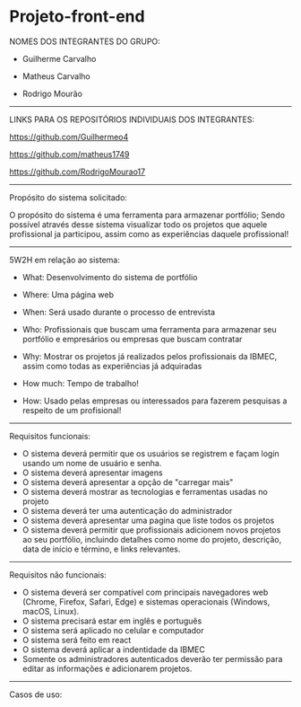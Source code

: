 # Projeto-front-end
NOMES DOS INTEGRANTES DO GRUPO:

- Guilherme Carvalho

- Matheus Carvalho

- Rodrigo Mourão
------------------------------------------------------------------------------------------------------------------------------------------
LINKS PARA OS REPOSITÓRIOS INDIVIDUAIS DOS INTEGRANTES:

https://github.com/Guilhermeo4

https://github.com/matheus1749

https://github.com/RodrigoMourao17

------------------------------------------------------------------------------------------------------------------------------------------
Propósito do sistema solicitado:

O propósito do sistema é uma ferramenta para armazenar portfólio; Sendo possível através desse sistema visualizar todo os projetos que aquele profissional ja participou, assim como as experiências daquele profissional!

------------------------------------------------------------------------------------------------------------------------------------------
5W2H em relação ao sistema:

- What: Desenvolvimento do sistema de portfólio

- Where: Uma página web

- When: Será usado durante o processo de entrevista

- Who: Profissionais que buscam uma ferramenta para armazenar seu portfólio e empresários ou empresas que buscam contratar

- Why: Mostrar os projetos já realizados pelos profissionais da IBMEC, assim como todas as experiências já adquiradas

- How much: Tempo de trabalho!

- How: Usado pelas empresas ou interessados para fazerem pesquisas a respeito de um profisional!
------------------------------------------------------------------------------------------------------------------------------------------
Requisitos funcionais:

- O sistema deverá permitir que os usuários se registrem e façam login usando um nome de usuário e senha.
- O sistema deverá apresentar imagens
- O sistema deverá apresentar a opção de "carregar mais"
- O sistema deverá mostrar as tecnologias e ferramentas usadas no projeto
- O sistema deverá ter uma autenticação do administrador
- O sistema deverá apresentar uma pagina que liste todos os projetos
- O sistema deverá permitir que profissionais adicionem novos projetos ao seu portfólio, incluindo detalhes como nome do projeto, descrição, data de início e término, e links relevantes.
------------------------------------------------------------------------------------------------------------------------------------------
Requisitos não funcionais:
- O sistema deverá ser compatível com principais navegadores web (Chrome, Firefox, Safari, Edge) e sistemas operacionais (Windows, macOS, Linux).
- O sistema precisará estar em inglês e português
- O sistema será aplicado no celular e computador
- O sistema será feito em react
- O sistema deverá aplicar a indentidade da IBMEC
- Somente os administradores autenticados deverão ter permissão para  editar as informações e adicionarem projetos.
------------------------------------------------------------------------------------------------------------------------------------------
Casos de uso:
